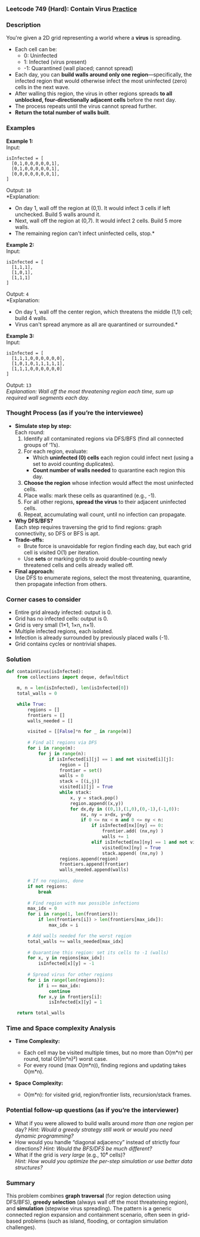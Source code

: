 ### Leetcode 749 (Hard): Contain Virus [Practice](https://leetcode.com/problems/contain-virus)

### Description  
You're given a 2D grid representing a world where a **virus** is spreading.  
- Each cell can be:
  - 0: Uninfected
  - 1: Infected (virus present)
  - -1: Quarantined (wall placed; cannot spread)
- Each day, you can **build walls around only one region**—specifically, the infected region that would otherwise infect the most uninfected (zero) cells in the next wave.
- After walling this region, the virus in other regions spreads **to all unblocked, four-directionally adjacent cells** before the next day.
- The process repeats until the virus cannot spread further.
- **Return the total number of walls built**.

### Examples  

**Example 1:**  
Input:  
```
isInfected = [
  [0,1,0,0,0,0,0,1],
  [0,1,0,0,0,0,0,1],
  [0,0,0,0,0,0,0,1],
]
```
Output: `10`  
*Explanation:  
- On day 1, wall off the region at (0,1). It would infect 3 cells if left unchecked. Build 5 walls around it.
- Next, wall off the region at (0,7). It would infect 2 cells. Build 5 more walls.
- The remaining region can't infect uninfected cells, stop.*

**Example 2:**  
Input:  
```
isInfected = [
  [1,1,1],
  [1,0,1],
  [1,1,1]
]
```
Output: `4`  
*Explanation:  
- On day 1, wall off the center region, which threatens the middle (1,1) cell; build 4 walls.
- Virus can't spread anymore as all are quarantined or surrounded.*

**Example 3:**  
Input:  
```
isInfected = [
  [1,1,1,0,0,0,0,0,0],
  [1,0,1,0,1,1,1,1,1],
  [1,1,1,0,0,0,0,0,0]
]
```
Output: `13`  
*Explanation: Wall off the most threatening region each time, sum up required wall segments each day.*


### Thought Process (as if you’re the interviewee)  

- **Simulate step by step:**  
  Each round:  
  1. Identify all contaminated regions via DFS/BFS (find all connected groups of ‘1’s).
  2. For each region, evaluate:
     - Which **uninfected (0) cells** each region could infect next (using a set to avoid counting duplicates).
     - **Count number of walls needed** to quarantine each region this day.
  3. **Choose the region** whose infection would affect the most uninfected cells.
  4. Place walls: mark these cells as quarantined (e.g., -1).
  5. For all other regions, **spread the virus** to their adjacent uninfected cells.
  6. Repeat, accumulating wall count, until no infection can propagate.
- **Why DFS/BFS?**  
  Each step requires traversing the grid to find regions: graph connectivity, so DFS or BFS is apt.
- **Trade-offs:**  
  - Brute force is unavoidable for region finding each day, but each grid cell is visited O(1) per iteration.
  - Use **sets** or marking grids to avoid double-counting newly threatened cells and cells already walled off.
- **Final approach:**  
  Use DFS to enumerate regions, select the most threatening, quarantine, then propagate infection from others.

### Corner cases to consider  
- Entire grid already infected: output is 0.
- Grid has no infected cells: output is 0.
- Grid is very small (1×1, 1×n, n×1).
- Multiple infected regions, each isolated.
- Infection is already surrounded by previously placed walls (-1).
- Grid contains cycles or nontrivial shapes.

### Solution

```python
def containVirus(isInfected):
    from collections import deque, defaultdict

    m, n = len(isInfected), len(isInfected[0])
    total_walls = 0

    while True:
        regions = []
        frontiers = []
        walls_needed = []

        visited = [[False]*n for _ in range(m)]
        
        # Find all regions via DFS
        for i in range(m):
            for j in range(n):
                if isInfected[i][j] == 1 and not visited[i][j]:
                    region = []
                    frontier = set()
                    walls = 0
                    stack = [(i,j)]
                    visited[i][j] = True
                    while stack:
                        x, y = stack.pop()
                        region.append((x,y))
                        for dx,dy in ((0,1),(1,0),(0,-1),(-1,0)):
                            nx, ny = x+dx, y+dy
                            if 0 <= nx < m and 0 <= ny < n:
                                if isInfected[nx][ny] == 0:
                                    frontier.add( (nx,ny) )
                                    walls += 1
                                elif isInfected[nx][ny] == 1 and not visited[nx][ny]:
                                    visited[nx][ny] = True
                                    stack.append( (nx,ny) )
                    regions.append(region)
                    frontiers.append(frontier)
                    walls_needed.append(walls)
        
        # If no regions, done
        if not regions:
            break
        
        # Find region with max possible infections
        max_idx = 0
        for i in range(1, len(frontiers)):
            if len(frontiers[i]) > len(frontiers[max_idx]):
                max_idx = i

        # Add walls needed for the worst region
        total_walls += walls_needed[max_idx]
        
        # Quarantine this region: set its cells to -1 (walls)
        for x, y in regions[max_idx]:
            isInfected[x][y] = -1
        
        # Spread virus for other regions
        for i in range(len(regions)):
            if i == max_idx:
                continue
            for x,y in frontiers[i]:
                isInfected[x][y] = 1

    return total_walls
```

### Time and Space complexity Analysis  

- **Time Complexity:**  
  - Each cell may be visited multiple times, but no more than O(m\*n) per round, total O((m\*n)²) worst case.
  - For every round (max O(m\*n)), finding regions and updating takes O(m\*n).

- **Space Complexity:**  
  - O(m\*n): for visited grid, region/frontier lists, recursion/stack frames.

### Potential follow-up questions (as if you’re the interviewer)  

- What if you were allowed to build walls around *more than one* region per day?
  *Hint: Would a greedy strategy still work or would you need dynamic programming?*
- How would you handle “diagonal adjacency” instead of strictly four directions?
  *Hint: Would the BFS/DFS be much different?*
- What if the grid is *very large* (e.g., 10⁶ cells)?  
  *Hint: How would you optimize the per-step simulation or use better data structures?*

### Summary
This problem combines **graph traversal** (for region detection using DFS/BFS), **greedy selection** (always wall off the most threatening region), and **simulation** (stepwise virus spreading). The pattern is a generic connected region expansion and containment scenario, often seen in grid-based problems (such as island, flooding, or contagion simulation challenges).